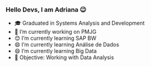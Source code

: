 ### Hello Devs, I am Adriana 😉

<!--
**AdrianaAlves777/AdrianaAlves777** is a ✨ _special_ ✨ repository because its `README.md` (this file) appears on your GitHub profile.

Here are some ideas to get you started:
 -->

- :mortar_board: Graduated in Systems Analysis and Development
- :office: I’m currently working on PMJG
- :blush: I’m currently learning SAP BW
- :smile: I’m currently learning Análise de Dados
- :smile: I’m currently learning Big Data
- :dart: Objective: Working with Data Analysis

